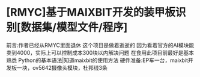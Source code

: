# [RMYC]基于MAIXBIT开发的装甲板识别[数据集/模型文件/程序]
前言:作者已经从RMYC里面退休 这个项目是做着逝逝的
因为看着官方的AI模块能卖到4000，实际上可以控制成本300块以内解决问题
在食用此项目前最好是基本熟悉 Python的基本语法|知道maixbit的使用方法
硬件准备:EP车一台，maixbit开发板一块，ov5642摄像头模块，杜邦线3条
